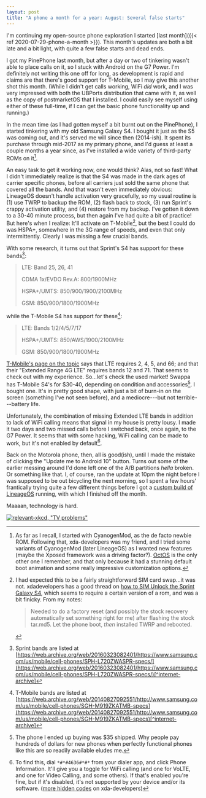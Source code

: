 ```yaml
---
layout: post
title: "A phone a month for a year: August: Several false starts"
---
```


I'm continuing my open-source phone exploration I started
[last month]({{< ref 2020-07-29-phone-a-month >}}). This month's updates are
both a bit late and a bit light, with quite a few false starts and dead ends.

<!--more-->

I got my PinePhone last month, but after a day or two of tinkering wasn't able
to place calls on it, so I stuck with Android on the G7 Power. I'm definitely
not writing this one off for long, as development is rapid and claims are that
there's good support for T-Mobile, so I may give this another shot this month.
(While I didn't get calls working, WiFi _did_ work, and I was very impressed
with both the UBPorts distribution that came with it, as well as the copy of
postmarketOS that I installed. I could easily see myself using either of these
full-time, if I can get the basic phone functionality up and running.)

In the mean time (as I had gotten myself a bit burnt out on the PinePhone), I
started tinkering with my old Samsung Galaxy S4. I bought it just as the S5 was
coming out, and it's served me will since then (2014-ish). It spent its purchase
through mid-2017 as my primary phone, and I'd guess at least a couple months a
year since, as I've installed a wide variety of third-party ROMs on it[^roms]. 

[^roms]: As far as I recall, I started with CyanogenMod, as the de facto
    newbie ROM. Following that, xda-developers was my friend, and I tried some
    variants of CyanogenMod (later LineageOS) as I wanted new features (maybe
    the Xposed framework was a driving factor?).
    [OctOS](https://github.com/Team-OctOS/) is the only other one I remember,
    and that only because it had a stunning default boot animation and some
    really impressive customization options.

An easy task to get it working now, one would think? Alas, not so fast! What I
didn't immediately realize is that the S4 was made in the dark ages of carrier
specific phones, before all carriers just sold the same phone that covered all
the bands. And that wasn't even immediately obvious: LineageOS doesn't handle
activation very gracefully, so my usual routine is (1) use TWRP to backup the
ROM, (2) flash back to stock, (3) run Sprint's crappy activation utility, and
(4) restore from my backup. I've gotten it down to a 30-40 minute process, but
then again I've had quite a bit of practice! But here's when I realize: It'll
activate on T-Mobile[^technically-yes], but the best I could do was HSPA+,
somewhere in the 3G range of speeds, and even that only intermittently. Clearly
I was missing a few crucial bands. 

[^technically-yes]: I had expected this to be a fairly straightforward SIM card
    swap...it was not. xdadevelopers has a good thread on [how to SIM Unlock the
    Sprint Galaxy S4](https://forum.xda-developers.com/galaxy-s4-sprint/general/info-sprint-galaxy-s4-sim-unlock-sph-t3144530),
    which seems to require a certain version of a rom, and was a bit finicky. 
    From my notes:
    > Needed to do a factory reset (and possibly the stock recovery
    > automatically set something right for me) after flashing the stock
    > tar.md5. Let the phone boot, _then_ installed TWRP and rebooted.

With some research, it turns out that Sprint's S4 has support for these
bands[^sprint-bands]:

> LTE: Band 25, 26, 41
>
> CDMA 1x/EVDO Rev.A: 800/1900MHz
>
> HSPA+/UMTS: 850/900/1900/2100MHz
>
> GSM: 850/900/1800/1900MHz

[^sprint-bands]: Sprint bands are listed at
    [https://web.archive.org/web/20160323082401/https://www.samsung.com/us/mobile/cell-phones/SPH-L720ZWASPR-specs/](https://web.archive.org/web/20160323082401/https://www.samsung.com/us/mobile/cell-phones/SPH-L720ZWASPR-specs/)[^internet-archive]

while the T-Mobile S4 has support for these[^t-mo-bands]:

> LTE: Bands 1/2/4/5/7/17
>
> HSPA+/UMTS: 850/AWS/1900/2100MHz
>
> GSM: 850/900/1800/1900MHz

[^t-mo-bands]: T-Mobile bands are listed at
    [https://web.archive.org/web/20140827092551/http://www.samsung.com/us/mobile/cell-phones/SGH-M919ZKATMB-specs](https://web.archive.org/web/20140827092551/http://www.samsung.com/us/mobile/cell-phones/SGH-M919ZKATMB-specs)[^internet-archive]

[^internet-archive]: The Internet Archive's Wayback Machine to the rescue again!
    I've started maintaining a list of everything I wouldn't've been able to
    find without it, and when every time I hit 20 things I'm planning to donate
    $20 to the Internet Archive. Hopefully this doesn't become too expensive!

[T-Mobile's page on the topic](https://www.t-mobile.com/support/coverage/t-mobile-network#frequencies)
says that LTE requires 2, 4, 5, and 66; and that their "Extended Range 4G LTE"
requires bands 12 and 71. That seems to check out with my experience. So...let's
check the used market! Swappa has T-Mobile S4's for $30-40, depending on
condition and accessories[^for-the-low-low-price-of]. I bought one. It's in
pretty good shape, with just a bit of burn-in on the screen (something I've 
not seen before), and a mediocre---but not terrible---battery life. 

[^for-the-low-low-price-of]: The phone I ended up buying was $35 shipped. Why
    people pay hundreds of dollars for new phones when perfectly functional
    phones like this are so readily available eludes me.

Unfortunately, the combination of missing Extended LTE bands in addition to lack
of WiFi calling means that signal in my house is pretty lousy. I made it two
days and two missed calls before I switched back, once again, to the G7 Power.
It seems that with some hacking, WiFi calling can be made to work, but it's not
enabled by default[^how-to-check].

Back on the Motorola phone, then, all is good(ish), until I made the mistake of
clicking the "Update me to Android 10" button. Turns out some of the earlier
messing around I'd done left one of the A/B partitions _hella_ broken. Or
something like that. I, of course, ran the update at 10pm the night before I was
supposed to be out bicycling the next morning, so I spent a few hours'
frantically trying quite a few different things before I got a
[custom build of LineageOS](https://forum.xda-developers.com/g7-power/development/unofficial-lineageos4microg-16-0-t4057273)
running, with which I finished off the month. 

Maaaan, technology is hard.

[![relevant-xkcd, "TV problems"](https://imgs.xkcd.com/comics/tv_problems.png "Certified skydiving instructors know way more about safely falling from planes than I do, and are way more likely to die that way.")](https://xkcd.com/1760/)

[^how-to-check]: To find this, dial `*#*#4636#*#*` from your dialer app, and
    click Phone Information. It'll give you a toggle for WiFi calling (and one
    for VoLTE, and one for Video Calling, and some others). If that's enabled
    you're fine, but if it's disabled, it's not supported by your device and/or
    its software.
    ([more hidden codes](https://www.xda-developers.com/codes-hidden-android/)
    on xda-developers)
